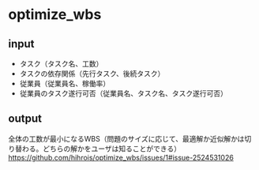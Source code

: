 # optimize_wbs  
## input
- タスク（タスク名、工数）
- タスクの依存関係（先行タスク、後続タスク）
- 従業員（従業員名、稼働率）
- 従業員のタスク遂行可否（従業員名、タスク名、タスク遂行可否）

## output
全体の工数が最小になるWBS（問題のサイズに応じて、最適解か近似解かは切り替わる。どちらの解かをユーザは知ることができる）
https://github.com/hihrois/optimize_wbs/issues/1#issue-2524531026
